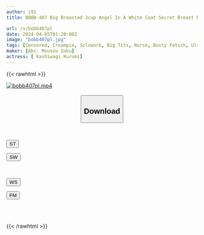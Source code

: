 ```yaml
---
author: j91
title: BOBB-407 Big Breasted Jcup Angel In A White Coat Secret Breast Nursing That Starts With A Nurse Call Boin "Maria Nagai" Box 2

url: /v/bobb407pl
date: 2024-04-05T01:20:00Z
image: "bobb407pl.jpg"
tags: [Censored, Creampie, Solowork, Big Tits, Nurse, Busty Fetish, Ultra-Huge Tits	]
maker: [Abc- Mousou Zoku]
actress: [ Kashiwagi Kurumi]
---
```



{{< rawhtml >}}

<div class="video" data-videoid="BJamVY769YC9Ml">
    <a href="javascript:;">
        <img src="/v/bobb407pl/bobb407pl.jpg" width="WIDTH" height="HEIGHT" alt="bobb407pl.mp4" loading="lazy">
    </a>
</div>

<script type="text/javascript" src="https://j91.asia/asset/on-demand-st.js"></script>

<br>
  <link rel="stylesheet" href="https://j91.asia/asset/bs5.css">
  
  <center>
  <button class="btn btn-primary" type="button" data-bs-toggle="collapse" data-bs-target=".multi-collapse" aria-expanded="false" aria-controls="multiCollapseExample1 multiCollapseExample2"><h2>Download</h2></button></center>
</p>
<div class="row">
  <div class="col">
    <div class="collapse multi-collapse" id="multiCollapseExample1">
      <div class="card card-body">
	      	      <br>
<div class="buttons">  
<p><a href="https://streamtape.to/v/BJamVY769YC9Ml" target="_blank"><button class="btn-hover color-3"><i class="fa fa-download"></i> ST</button></a></p>
<p><a href="https://asnwish.com/rg8i2c5upw4l" target="_blank"><button class="btn-hover color-2"><i class="fa fa-download"></i> SW</button></a></p></div>
    </div>
  </div>
</div>
  <div class="col">
    <div class="collapse multi-collapse" id="multiCollapseExample2">
      <div class="card card-body">
	      <br>
<div class="buttons">
<p><a href="https://wolfstream.tv/7xqcqjffyqk6"><button class="btn-hover color-9"><i class="fa fa-download"></i> WS</button></a></p>
<p><a href="https://filemoon.sx/d/1yd4kswk3ehj"><button class="btn-hover color-8"><i class="fa fa-download"></i> FM</button></a></p></div>
<br><br>
      </div>
    </div>
  </div>
</div>

{{< /rawhtml >}}
